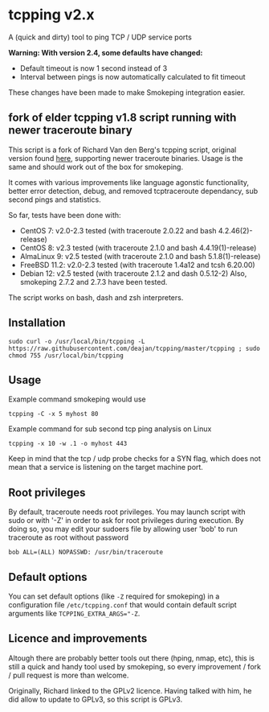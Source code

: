 # tcpping v2.x

A (quick and dirty) tool to ping TCP / UDP service ports  

**Warning: With version 2.4, some defaults have changed:**
   - Default timeout is now 1 second instead of 3
   - Interval between pings is now automatically calculated to fit timeout

These changes have been made to make Smokeping integration easier.

## fork of elder tcpping v1.8 script running with newer traceroute binary

This script is a fork of Richard Van den Berg's tcpping script, original version found [here](https://github.com/deajan/tcpping/tree/original-1.8), supporting newer traceroute binaries.
Usage is the same and should work out of the box for smokeping.

It comes with various improvements like language agonstic functionality, better error detection, debug, and removed tcptraceroute dependancy, sub second pings and statistics.

So far, tests have been done with:
- CentOS 7: v2.0-2.3 tested (with traceroute 2.0.22 and bash 4.2.46(2)-release)
- CentOS 8: v2.3 tested (with traceroute 2.1.0 and bash 4.4.19(1)-release)
- AlmaLinux 9: v2.5 tested (with traceroute 2.1.0 and bash 5.1.8(1)-release)
- FreeBSD 11.2: v2.0-2.3 tested (with traceroute 1.4a12 and tcsh 6.20.00)
- Debian 12: v2.5 tested (with traceroute 2.1.2 and dash 0.5.12-2)
Also, smokeping 2.7.2 and 2.7.3 have been tested.

The script works on bash, dash and zsh interpreters.

## Installation

```
sudo curl -o /usr/local/bin/tcpping -L https://raw.githubusercontent.com/deajan/tcpping/master/tcpping ; sudo chmod 755 /usr/local/bin/tcpping
```

## Usage

Example command smokeping would use

`tcpping -C -x 5 myhost 80`

Example command for sub second tcp ping analysis on Linux

`tcpping -x 10 -w .1 -o myhost 443`

Keep in mind that the tcp / udp probe checks for a SYN flag, which does not mean that a service is listening on the target machine port.

## Root privileges

By default, traceroute needs root privileges.
You may launch script with sudo or with '-Z' in order to ask for root privileges during execution.
By doing so, you may edit your sudoers file by allowing user 'bob' to run traceroute as root without password
```
bob ALL=(ALL) NOPASSWD: /usr/bin/traceroute
```

## Default options

You can set default options (like `-Z` required for smokeping) in a configuration file `/etc/tcpping.conf` that would contain default script arguments like `TCPPING_EXTRA_ARGS="-Z`.


## Licence and improvements

Altough there are probably better tools out there (hping, nmap, etc), this is still a quick and handy tool used by smokeping, so every improvement / fork / pull request is more than welcome.

Originally, Richard linked to the GPLv2 licence.
Having talked with him, he did allow to update to GPLv3, so this script is GPLv3.
